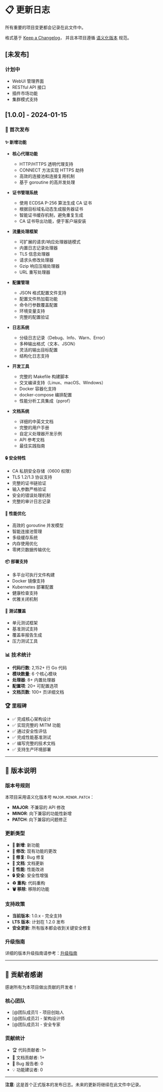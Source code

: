 # 📋 更新日志

所有重要的项目变更都会记录在此文件中。

格式基于 [Keep a Changelog](https://keepachangelog.com/zh-CN/1.0.0/)，
并且本项目遵循 [语义化版本](https://semver.org/lang/zh-CN/) 规范。

## [未发布]

### 计划中
- WebUI 管理界面
- RESTful API 接口
- 插件市场功能
- 集群模式支持

## [1.0.0] - 2024-01-15

### 🎉 首次发布

#### ✨ 新增功能
- **核心代理功能**
  - HTTP/HTTPS 透明代理支持
  - CONNECT 方法实现 HTTPS 劫持
  - 高效的连接池和连接复用机制
  - 基于 goroutine 的高并发处理

- **证书管理系统**
  - 使用 ECDSA P-256 算法生成 CA 证书
  - 根据目标域名动态生成服务器证书
  - 智能证书缓存机制，避免重复生成
  - CA 证书导出功能，便于客户端安装

- **流量处理框架**
  - 可扩展的请求/响应处理器链模式
  - 内置日志记录处理器
  - TLS 信息处理器
  - 请求头修改处理器
  - Gzip 响应压缩处理器
  - URL 重写处理器

- **配置管理**
  - JSON 格式配置文件支持
  - 配置文件热加载功能
  - 命令行参数覆盖配置
  - 环境变量支持
  - 完整的配置验证

- **日志系统**
  - 分级日志记录（Debug、Info、Warn、Error）
  - 多种输出格式（文本、JSON）
  - 灵活的输出目标配置
  - 结构化日志支持

- **开发工具**
  - 完整的 Makefile 构建脚本
  - 交叉编译支持（Linux、macOS、Windows）
  - Docker 容器化支持
  - docker-compose 编排配置
  - 性能分析工具集成（pprof）

- **文档系统**
  - 详细的中英文文档
  - 完整的用户手册
  - 自定义处理器开发示例
  - API 参考文档
  - 最佳实践指南

#### 🔒 安全特性
- CA 私钥安全存储（0600 权限）
- TLS 1.2/1.3 协议支持
- 完整的证书链验证
- 输入参数严格验证
- 安全的错误处理机制
- 完整的审计日志记录

#### 🚀 性能优化
- 高效的 goroutine 并发模型
- 智能连接池管理
- 多级缓存系统
- 内存使用优化
- 零拷贝数据传输优化

#### 📦 部署支持
- 多平台可执行文件构建
- Docker 镜像支持
- Kubernetes 部署配置
- 健康检查支持
- 优雅关闭机制

#### 🧪 测试覆盖
- 单元测试框架
- 基准测试支持
- 覆盖率报告生成
- 压力测试工具

### 📊 技术统计
- **代码行数**: 2,152+ 行 Go 代码
- **模块数量**: 6 个核心模块
- **处理器**: 8+ 内置处理器
- **配置项**: 20+ 可配置选项
- **文档页数**: 100+ 页详细文档

### 🏆 里程碑
- ✅ 完成核心架构设计
- ✅ 实现完整的 MITM 功能
- ✅ 通过安全性评估
- ✅ 完成性能基准测试
- ✅ 编写完整的技术文档
- ✅ 支持生产环境部署

---

## 📝 版本说明

### 版本号规则
本项目采用语义化版本号 `MAJOR.MINOR.PATCH`：

- **MAJOR**: 不兼容的 API 修改
- **MINOR**: 向下兼容的功能性新增
- **PATCH**: 向下兼容的问题修正

### 更新类型
- **🎉 新增**: 新功能
- **🔧 修改**: 现有功能的更改
- **🐛 修复**: Bug 修复
- **📝 文档**: 文档更新
- **🚀 性能**: 性能改进
- **🔒 安全**: 安全性增强
- **♻️ 重构**: 代码重构
- **🗑️ 移除**: 移除的功能

### 支持政策
- **当前版本**: 1.0.x - 完全支持
- **LTS 版本**: 计划在 1.2.0 发布
- **安全更新**: 所有版本都会收到关键安全修复

### 升级指南
详细的版本升级指南请参考：[升级指南](./docs/upgrade_guide.md)

---

## 🤝 贡献者感谢

感谢所有为本项目做出贡献的开发者！

### 核心团队
- [@团队成员1] - 项目创始人
- [@团队成员2] - 架构设计师
- [@团队成员3] - 安全专家

### 贡献统计
- 🏆 代码贡献者: 1+
- 📝 文档贡献者: 1+
- 🐛 Bug 报告者: 0
- 💡 功能建议者: 0

---

**注意**: 这是首个正式版本的发布日志。未来的更新将继续在此文件中记录。 